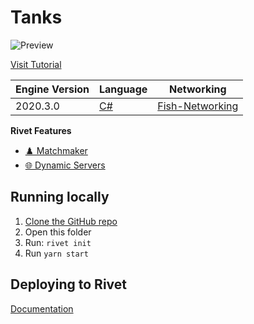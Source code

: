 # Tanks

![Preview](./_media/preview.png)


[Visit Tutorial](https://rivet.gg/learn/unity/tutorials/fishnet/crash-course)


|  Engine Version | Language | Networking |
|  --- | --- | --- |
|  2020.3.0 | [C#](https://docs.microsoft.com/en-us/dotnet/csharp/) | [Fish-Networking](https://fish-networking.gitbook.io/docs/) |

**Rivet Features**

- [♟️ Matchmaker](https://rivet.gg/docs/matchmaker)
- [🌐 Dynamic Servers](https://rivet.gg/docs/dynamic-servers)


## Running locally

1. [Clone the GitHub repo](https://docs.github.com/en/repositories/creating-and-managing-repositories/cloning-a-repository)
2. Open this folder
3. Run: `rivet init`
4. Run `yarn start`

## Deploying to Rivet

[Documentation](https://rivet.gg/learn/unity/tutorials/fishnet/crash-course#deploying-to-rivet)

